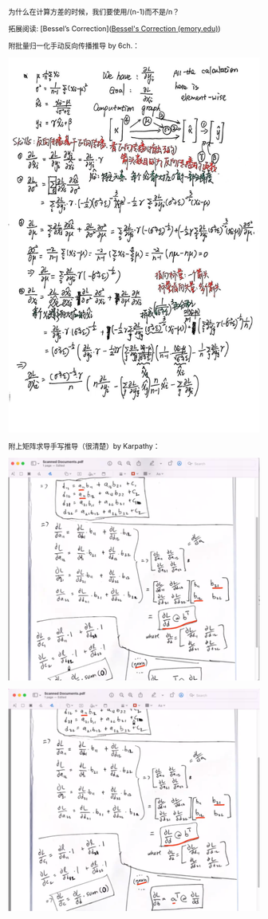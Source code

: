为什么在计算方差的时候，我们要使用/(n-1)而不是/n？

拓展阅读:  [Bessel’s Correction]([Bessel's Correction (emory.edu)](https://math.oxford.emory.edu/site/math117/besselCorrection/))

附批量归一化手动反向传播推导 by 6ch.：

![批量归一化](./makemoreNinja.assets/微信图片_20250316202519.jpg)

附上矩阵求导手写推导（很清楚）by Karpathy：

![image-20250316141432146](./makemoreNinja.assets/image-20250316141432146.png)

![image-20250316141500301](./makemoreNinja.assets/image-20250316141500301.png)